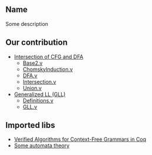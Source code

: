 ## Name

Some description 

Our contribution
--------------------------------------------------------------------------------
* [Intersection of CFG and DFA](https://github.com/YaccConstructor/YC_in_Coq/tree/master/int)
  * [Base2.v](html\fl.int.Base2.html)
  * [ChomskyInduction.v](html\fl.int.ChomskyInduction.html)
  * [DFA.v](html\fl.int.DFA.html)
  * [Intersection.v](html\fl.int.Intersection.html)
  * [Union.v](html\fl.int.Union.html)
* [Generalized LL (GLL)](https://github.com/YaccConstructor/YC_in_Coq/tree/master/GLL)
  * [Definitions.v](html\fl.GLL.Definitions.html)
  * [GLL.v](html\fl.GLL.GLL.html)

Imported libs
--------------------------------------------------------------------------------
* [Verified Algorithms for Context-Free Grammars in Coq](http://www.ps.uni-saarland.de/~hofmann/bachelor.php)
* [Some automata theory](https://github.com/YaccConstructor/YC_in_Coq/tree/master/aut)
